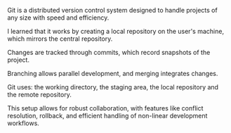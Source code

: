 Git is a distributed version control system designed to handle projects of any size with speed and efficiency. 

I learned that it works by creating a local repository on the user's machine, which mirrors the central repository. 

Changes are tracked through commits, which record snapshots of the project.

Branching allows parallel development, and merging integrates changes. 

Git uses: the working directory, the staging area, the local repository and the remote repository. 

This setup allows for robust collaboration, with features like conflict resolution, rollback, and efficient handling of non-linear development workflows.